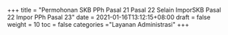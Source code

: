 +++
title = "Permohonan SKB PPh Pasal 21 Pasal 22 Selain ImporSKB  Pasal 22 Impor PPh Pasal 23"
date = 2021-01-16T13:12:15+08:00
draft = false
weight = 10
toc = false
categories ="Layanan Administrasi"
+++